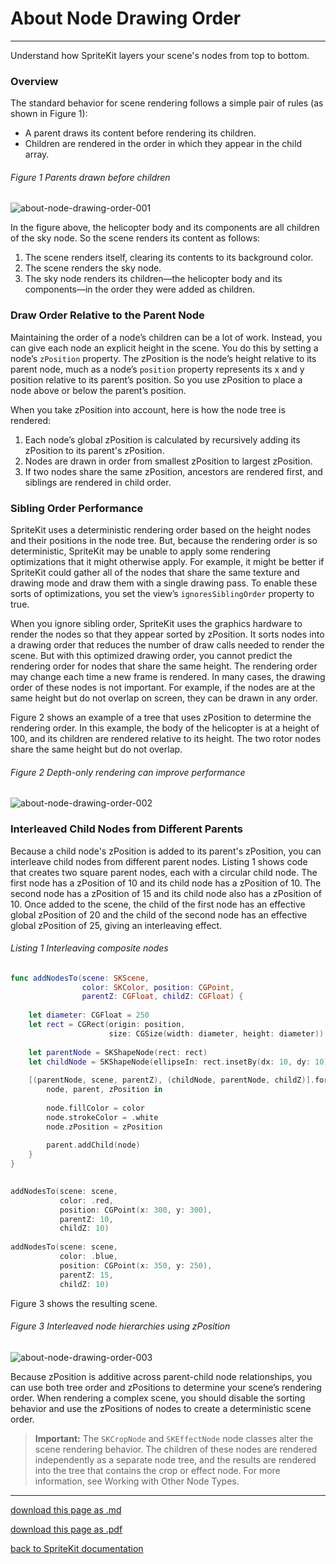 # About Node Drawing Order

--------------------------

Understand how SpriteKit layers your scene's nodes from top to bottom.

### Overview

The standard behavior for scene rendering follows a simple pair of rules (as shown in Figure 1):

- A parent draws its content before rendering its children.
- Children are rendered in the order in which they appear in the child array.

###### Figure 1 Parents drawn before children

![about-node-drawing-order-001](/images/012-sknode-about-node-drawing-order-001.png)

In the figure above, the helicopter body and its components are all children of the sky node. So the scene renders its content as follows:

1. The scene renders itself, clearing its contents to its background color.
2. The scene renders the sky node.
3. The sky node renders its children—the helicopter body and its components—in the order they were added as children.

### Draw Order Relative to the Parent Node

Maintaining the order of a node’s children can be a lot of work. Instead, you can give each node an explicit height in the scene. You do this by setting a node’s `zPosition` property. The zPosition is the node’s height relative to its parent node, much as a node’s `position` property represents its x and y position relative to its parent’s position. So you use zPosition to place a node above or below the parent’s position.

When you take zPosition into account, here is how the node tree is rendered:

1. Each node’s global zPosition is calculated by recursively adding its zPosition to its parent's zPosition.
2. Nodes are drawn in order from smallest zPosition to largest zPosition.
3. If two nodes share the same zPosition, ancestors are rendered first, and siblings are rendered in child order.

### Sibling Order Performance

SpriteKit uses a deterministic rendering order based on the height nodes and their positions in the node tree. But, because the rendering order is so deterministic, SpriteKit may be unable to apply some rendering optimizations that it might otherwise apply. For example, it might be better if SpriteKit could gather all of the nodes that share the same texture and drawing mode and draw them with a single drawing pass. To enable these sorts of optimizations, you set the view’s `ignoresSiblingOrder` property to true.

When you ignore sibling order, SpriteKit uses the graphics hardware to render the nodes so that they appear sorted by zPosition. It sorts nodes into a drawing order that reduces the number of draw calls needed to render the scene. But with this optimized drawing order, you cannot predict the rendering order for nodes that share the same height. The rendering order may change each time a new frame is rendered. In many cases, the drawing order of these nodes is not important. For example, if the nodes are at the same height but do not overlap on screen, they can be drawn in any order.

Figure 2 shows an example of a tree that uses zPosition to determine the rendering order. In this example, the body of the helicopter is at a height of 100, and its children are rendered relative to its height. The two rotor nodes share the same height but do not overlap.

###### Figure 2 Depth-only rendering can improve performance

![about-node-drawing-order-002](/images/012-sknode-about-node-drawing-order-002.png)

### Interleaved Child Nodes from Different Parents

Because a child node's zPosition is added to its parent's zPosition, you can interleave child nodes from different parent nodes. Listing 1 shows code that creates two square parent nodes, each with a circular child node. The first node has a zPosition of 10 and its child node has a zPosition of 10. The second node has a zPosition of 15 and its child node also has a zPosition of 10.
Once added to the scene, the child of the first node has an effective global zPosition of 20 and the child of the second node has an effective global zPosition of 25, giving an interleaving effect.

###### Listing 1 Interleaving composite nodes

```swift
func addNodesTo(scene: SKScene,
                color: SKColor, position: CGPoint,
                parentZ: CGFloat, childZ: CGFloat) {
    
    let diameter: CGFloat = 250
    let rect = CGRect(origin: position,
                      size: CGSize(width: diameter, height: diameter))
     
    let parentNode = SKShapeNode(rect: rect)
    let childNode = SKShapeNode(ellipseIn: rect.insetBy(dx: 10, dy: 10))
  
    [(parentNode, scene, parentZ), (childNode, parentNode, childZ)].forEach {
        node, parent, zPosition in
        
        node.fillColor = color
        node.strokeColor = .white
        node.zPosition = zPosition
        
        parent.addChild(node)
    }
}

  
addNodesTo(scene: scene,
           color: .red,
           position: CGPoint(x: 300, y: 300),
           parentZ: 10,
           childZ: 10)
 
addNodesTo(scene: scene,
           color: .blue,
           position: CGPoint(x: 350, y: 250),
           parentZ: 15,
           childZ: 10)
```

Figure 3 shows the resulting scene.

###### Figure 3 Interleaved node hierarchies using zPosition

![about-node-drawing-order-003](/images/012-sknode-about-node-drawing-order-003.png)

Because zPosition is additive across parent-child node relationships, you can use both tree order and zPositions to determine your scene’s rendering order. When rendering a complex scene, you should disable the sorting behavior and use the zPositions of nodes to create a deterministic scene order.

> __Important:__
> The `SKCropNode` and `SKEffectNode` node classes alter the scene rendering behavior. The children of these nodes are rendered independently as a separate node tree, and the results are rendered into the tree that contains the crop or effect node. For more information, see Working with Other Node Types.

-----------------

[download this page as .md](https://raw.githubusercontent.com/retrokid/retrokid.github.io/master/tech_notes/spritekit_documentation/012-sknode-about-node-drawing-order.md)

[download this page as .pdf](https://github.com/retrokid/retrokid.github.io/raw/master/tech_notes/spritekit_documentation/012-sknode-about-node-drawing-order.pdf)

[back to SpriteKit documentation](./spritekit-documentation)

